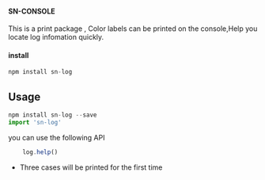 #### SN-CONSOLE

This is a print package , Color labels can be printed on the console,Help you locate log infomation quickly.

#### install

```javascript
npm install sn-log
```

## Usage

```javascript
npm install sn-log --save
import 'sn-log'
```

you can use the following  API

```javascript
    log.help()
```

* Three cases will be printed for the first time


